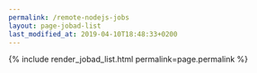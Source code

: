 ```yaml
---
permalink: /remote-nodejs-jobs
layout: page-jobad-list
last_modified_at: 2019-04-10T18:48:33+0200
---
```

{% include render_jobad_list.html permalink=page.permalink %}
